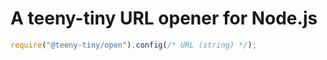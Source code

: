 # A teeny-tiny URL opener for Node.js

```js
require("@teeny-tiny/open").config(/* URL (string) */);
```